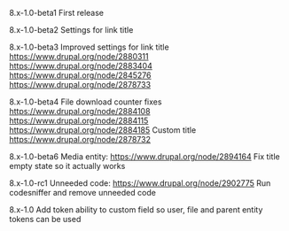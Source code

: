8.x-1.0-beta1
First release

8.x-1.0-beta2
Settings for link title

8.x-1.0-beta3
Improved settings for link title
https://www.drupal.org/node/2880311
https://www.drupal.org/node/2883404
https://www.drupal.org/node/2845276
https://www.drupal.org/node/2878733

8.x-1.0-beta4
File download counter fixes
https://www.drupal.org/node/2884108
https://www.drupal.org/node/2884115
https://www.drupal.org/node/2884185
Custom title
https://www.drupal.org/node/2878732

8.x-1.0-beta6
Media entity: https://www.drupal.org/node/2894164
Fix title empty state so it actually works

8.x-1.0-rc1
Unneeded code: https://www.drupal.org/node/2902775
Run codesniffer and remove unneeded code

8.x-1.0
Add token ability to custom field so user, file and parent entity tokens can be used